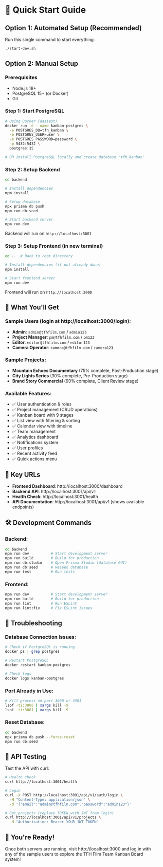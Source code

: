 # 🚀 Quick Start Guide

## Option 1: Automated Setup (Recommended)

Run this single command to start everything:

```bash
./start-dev.sh
```

## Option 2: Manual Setup

### Prerequisites
- Node.js 18+
- PostgreSQL 15+ (or Docker)
- Git

### Step 1: Start PostgreSQL
```bash
# Using Docker (easiest)
docker run -d --name kanban-postgres \
  -e POSTGRES_DB=tfh_kanban \
  -e POSTGRES_USER=user \
  -e POSTGRES_PASSWORD=password \
  -p 5432:5432 \
  postgres:15

# OR install PostgreSQL locally and create database 'tfh_kanban'
```

### Step 2: Setup Backend
```bash
cd backend

# Install dependencies
npm install

# Setup database
npx prisma db push
npm run db:seed

# Start backend server
npm run dev
```
Backend will run on `http://localhost:3001`

### Step 3: Setup Frontend (in new terminal)
```bash
cd ..  # Back to root directory

# Install dependencies (if not already done)
npm install

# Start frontend server  
npm run dev
```
Frontend will run on `http://localhost:3000`

## 🎯 What You'll Get

### Sample Users (login at http://localhost:3000/login):
- **Admin**: `admin@tfhfilm.com` / `admin123`
- **Project Manager**: `pm@tfhfilm.com` / `pm123`
- **Editor**: `editor@tfhfilm.com` / `editor123`
- **Camera Operator**: `camera@tfhfilm.com` / `camera123`

### Sample Projects:
- **Mountain Echoes Documentary** (75% complete, Post-Production stage)
- **City Lights Series** (30% complete, Pre-Production stage)
- **Brand Story Commercial** (90% complete, Client Review stage)

### Available Features:
- ✅ User authentication & roles
- ✅ Project management (CRUD operations)
- ✅ Kanban board with 9 stages
- ✅ List view with filtering & sorting
- ✅ Calendar view with timeline
- ✅ Team management
- ✅ Analytics dashboard
- ✅ Notifications system
- ✅ User profiles
- ✅ Recent activity feed
- ✅ Quick actions menu

## 🔗 Key URLs

- **Frontend Dashboard**: http://localhost:3000/dashboard
- **Backend API**: http://localhost:3001/api/v1
- **Health Check**: http://localhost:3001/health
- **API Documentation**: http://localhost:3001/api/v1 (shows available endpoints)

## 🛠️ Development Commands

### Backend:
```bash
cd backend
npm run dev          # Start development server
npm run build        # Build for production
npm run db:studio    # Open Prisma Studio (database GUI)
npm run db:seed      # Reseed database
npm run test         # Run tests
```

### Frontend:
```bash
npm run dev          # Start development server
npm run build        # Build for production
npm run lint         # Run ESLint
npm run lint:fix     # Fix ESLint issues
```

## 🐛 Troubleshooting

### Database Connection Issues:
```bash
# Check if PostgreSQL is running
docker ps | grep postgres

# Restart PostgreSQL
docker restart kanban-postgres

# Check logs
docker logs kanban-postgres
```

### Port Already in Use:
```bash
# Kill process on port 3000 or 3001
lsof -ti:3000 | xargs kill -9
lsof -ti:3001 | xargs kill -9
```

### Reset Database:
```bash
cd backend
npx prisma db push --force-reset
npm run db:seed
```

## 🔄 API Testing

Test the API with curl:

```bash
# Health check
curl http://localhost:3001/health

# Login
curl -X POST http://localhost:3001/api/v1/auth/login \
  -H "Content-Type: application/json" \
  -d '{"email":"admin@tfhfilm.com","password":"admin123"}'

# Get projects (replace TOKEN with JWT from login)
curl http://localhost:3001/api/v1/projects \
  -H "Authorization: Bearer YOUR_JWT_TOKEN"
```

## 🎉 You're Ready!

Once both servers are running, visit http://localhost:3000 and log in with any of the sample users to explore the TFH Film Team Kanban Board system!